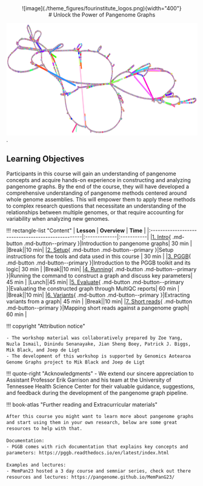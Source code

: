 <center>![image](./theme_figures/fourinstitute_logos.png){width="400"}</center>
<center>
# Unlock the Power of Pangenome Graphs
</center>

![bacterial-pangenome](theme_figures/Genomegraphs_theme_figure130NM2D_20230703_small.png).

## Learning Objectives
Participants in this course will gain an understanding of pangenome concepts and acquire hands-on experience in constructing and analyzing pangenome graphs. By the end of the course, they will have developed a comprehensive understanding of pangenome methods centered around whole genome assemblies. This will empower them to apply these methods to complex research questions that necessitate an understanding of the relationships between multiple genomes, or that require accounting for variability when analyzing new genomes.


!!! rectangle-list "Content"
    | **Lesson**                                        | **Overview** |  **Time**  |
    |:--------------------------------------------------|:-------------|:-----------|
    |[1. Intro](./1_Introduction_to_pangenome_graphs.md){ .md-button .md-button--primary }|Introduction to pangenome graphs| 30 min |
    |Break||10 min|
    |[2. Setup](./2_Tools_and_setup.md){ .md-button .md-button--primary }|Setup instructions for the tools and data used in this course | 30 min |
    |[3. PGGB](./3_Introduction_to_pggb.md){ .md-button .md-button--primary }|Introduction to the PGGB toolkit and its logic| 30 min |
    |Break||10 min|
    |[4. Running](./4_Running_pggb.md){ .md-button .md-button--primary }|Running the command to construct a graph and discuss key parameters| 45 min |
    |Lunch||45 min|
    |[5. Evaluate](./5_Evaluating_pggb_output.md){ .md-button .md-button--primary }|Evaluating the constructed graph through MultiQC reports| 60 min |
    |Break||10 min|
    |[6. Variants](./6_Variant_calling.md){ .md-button .md-button--primary }|Extracting variants from a graph| 45 min |
    |Break||10 min|
    |[7. Short reads](./7_Short_reads.md){ .md-button .md-button--primary }|Mapping short reads against a pangenome graph| 60 min |



!!! copyright "Attribution notice"

    - The workshop material was collaboratively prepared by Zoe Yang, Nuzla Ismail, Dinindu Senanayake, Jian Sheng Boey, Patrick J. Biggs, Mik Black, and Joep de Ligt
    - The development of this workshop is supported by Genomics Aotearoa Genome Graphs project to Mik Black and Joep de Ligt

!!! quote-right "Acknowledgments"
    - We extend our sincere appreciation to Assistant Professor Erik Garrison and his team at the University of Tennessee Health Science Center for their valuable guidance, suggestions, and feedback during the development of the pangenome graph pipeline.

!!! book-atlas "Further reading and Extracurricular materials"

    After this course you might want to learn more about pangenome graphs and start using them in your own research, below are some great resources to help with that.
    
    Documentation:
    - PGGB comes with rich documentation that explains key concepts and parameters: https://pggb.readthedocs.io/en/latest/index.html
    
    Examples and lectures:
    - MemPan23 hosted a 3 day course and semniar series, check out there resources and lectures: https://pangenome.github.io/MemPanG23/
